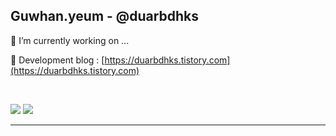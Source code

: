 ## Guwhan.yeum - @duarbdhks

🐋 I’m currently working on ...

🔗 Development blog : [https://duarbdhks.tistory.com](https://duarbdhks.tistory.com)

<br/>

<p>
  <img src="https://github-readme-stats.vercel.app/api/top-langs/?username=duarbdhks&show_icons=true&count_private=true&hide=html,python,php" />
  <img src="https://github-readme-stats.vercel.app/api?username=duarbdhks&line_height=48&show_icons=true&line_height=32&count_private=true&hide=contribs&include_all_commits=true" />
</p>

---
